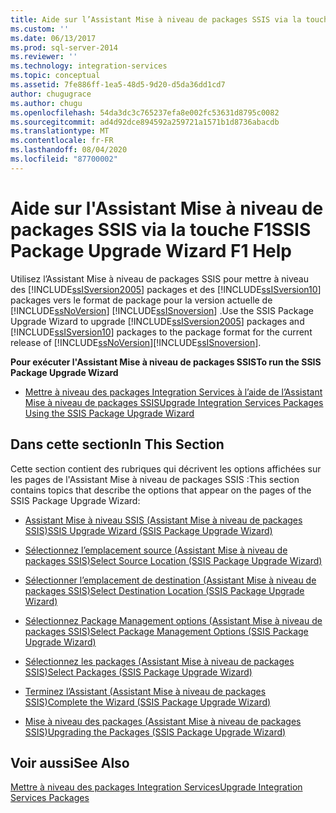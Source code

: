 ```yaml
---
title: Aide sur l’Assistant Mise à niveau de packages SSIS via la touche F1 | Microsoft Docs
ms.custom: ''
ms.date: 06/13/2017
ms.prod: sql-server-2014
ms.reviewer: ''
ms.technology: integration-services
ms.topic: conceptual
ms.assetid: 7fe886ff-1ea5-48d5-9d20-d5da36dd1cd7
author: chugugrace
ms.author: chugu
ms.openlocfilehash: 54da3dc3c765237efa8e002fc53631d8795c0082
ms.sourcegitcommit: ad4d92dce894592a259721a1571b1d8736abacdb
ms.translationtype: MT
ms.contentlocale: fr-FR
ms.lasthandoff: 08/04/2020
ms.locfileid: "87700002"
---
```

# <a name="ssis-package-upgrade-wizard-f1-help"></a><span data-ttu-id="0c802-102">Aide sur l'Assistant Mise à niveau de packages SSIS via la touche F1</span><span class="sxs-lookup"><span data-stu-id="0c802-102">SSIS Package Upgrade Wizard F1 Help</span></span>
  <span data-ttu-id="0c802-103">Utilisez l’Assistant Mise à niveau de packages SSIS pour mettre à niveau des [!INCLUDE[ssISversion2005](../includes/ssisversion2005-md.md)] packages et des [!INCLUDE[ssISversion10](../includes/ssisversion10-md.md)] packages vers le format de package pour la version actuelle de [!INCLUDE[ssNoVersion](../includes/ssnoversion-md.md)] [!INCLUDE[ssISnoversion](../includes/ssisnoversion-md.md)] .</span><span class="sxs-lookup"><span data-stu-id="0c802-103">Use the SSIS Package Upgrade Wizard to upgrade [!INCLUDE[ssISversion2005](../includes/ssisversion2005-md.md)] packages and [!INCLUDE[ssISversion10](../includes/ssisversion10-md.md)] packages to the package format for the current release of [!INCLUDE[ssNoVersion](../includes/ssnoversion-md.md)][!INCLUDE[ssISnoversion](../includes/ssisnoversion-md.md)].</span></span>  
  
 <span data-ttu-id="0c802-104">**Pour exécuter l'Assistant Mise à niveau de packages SSIS**</span><span class="sxs-lookup"><span data-stu-id="0c802-104">**To run the SSIS Package Upgrade Wizard**</span></span>  
  
-   [<span data-ttu-id="0c802-105">Mettre à niveau des packages Integration Services à l’aide de l’Assistant Mise à niveau de packages SSIS</span><span class="sxs-lookup"><span data-stu-id="0c802-105">Upgrade Integration Services Packages Using the SSIS Package Upgrade Wizard</span></span>](install-windows/upgrade-integration-services-packages-using-the-ssis-package-upgrade-wizard.md)  
  
## <a name="in-this-section"></a><span data-ttu-id="0c802-106">Dans cette section</span><span class="sxs-lookup"><span data-stu-id="0c802-106">In This Section</span></span>  
 <span data-ttu-id="0c802-107">Cette section contient des rubriques qui décrivent les options affichées sur les pages de l'Assistant Mise à niveau de packages SSIS :</span><span class="sxs-lookup"><span data-stu-id="0c802-107">This section contains topics that describe the options that appear on the pages of the SSIS Package Upgrade Wizard:</span></span>  
  
-   [<span data-ttu-id="0c802-108">Assistant Mise à niveau SSIS &#40;Assistant Mise à niveau de packages SSIS&#41;</span><span class="sxs-lookup"><span data-stu-id="0c802-108">SSIS Upgrade Wizard &#40;SSIS Package Upgrade Wizard&#41;</span></span>](../../2014/integration-services/ssis-upgrade-wizard-ssis-package-upgrade-wizard.md)  
  
-   [<span data-ttu-id="0c802-109">Sélectionnez l’emplacement source &#40;Assistant Mise à niveau de packages SSIS&#41;</span><span class="sxs-lookup"><span data-stu-id="0c802-109">Select Source Location &#40;SSIS Package Upgrade Wizard&#41;</span></span>](../../2014/integration-services/select-source-location-ssis-package-upgrade-wizard.md)  
  
-   [<span data-ttu-id="0c802-110">Sélectionner l’emplacement de destination &#40;Assistant Mise à niveau de packages SSIS&#41;</span><span class="sxs-lookup"><span data-stu-id="0c802-110">Select Destination Location &#40;SSIS Package Upgrade Wizard&#41;</span></span>](../../2014/integration-services/select-destination-location-ssis-package-upgrade-wizard.md)  
  
-   [<span data-ttu-id="0c802-111">Sélectionnez Package Management options &#40;Assistant Mise à niveau de packages SSIS&#41;</span><span class="sxs-lookup"><span data-stu-id="0c802-111">Select Package Management Options &#40;SSIS Package Upgrade Wizard&#41;</span></span>](../../2014/integration-services/select-package-management-options-ssis-package-upgrade-wizard.md)  
  
-   [<span data-ttu-id="0c802-112">Sélectionnez les packages &#40;Assistant Mise à niveau de packages SSIS&#41;</span><span class="sxs-lookup"><span data-stu-id="0c802-112">Select Packages &#40;SSIS Package Upgrade Wizard&#41;</span></span>](../../2014/integration-services/select-packages-ssis-package-upgrade-wizard.md)  
  
-   [<span data-ttu-id="0c802-113">Terminez l’Assistant &#40;Assistant Mise à niveau de packages SSIS&#41;</span><span class="sxs-lookup"><span data-stu-id="0c802-113">Complete the Wizard &#40;SSIS Package Upgrade Wizard&#41;</span></span>](../../2014/integration-services/complete-the-wizard-ssis-package-upgrade-wizard.md)  
  
-   [<span data-ttu-id="0c802-114">Mise à niveau des packages &#40;Assistant Mise à niveau de packages SSIS&#41;</span><span class="sxs-lookup"><span data-stu-id="0c802-114">Upgrading the Packages &#40;SSIS Package Upgrade Wizard&#41;</span></span>](../../2014/integration-services/upgrading-the-packages-ssis-package-upgrade-wizard.md)  
  
## <a name="see-also"></a><span data-ttu-id="0c802-115">Voir aussi</span><span class="sxs-lookup"><span data-stu-id="0c802-115">See Also</span></span>  
 [<span data-ttu-id="0c802-116">Mettre à niveau des packages Integration Services</span><span class="sxs-lookup"><span data-stu-id="0c802-116">Upgrade Integration Services Packages</span></span>](install-windows/upgrade-integration-services-packages.md)  
  
  
